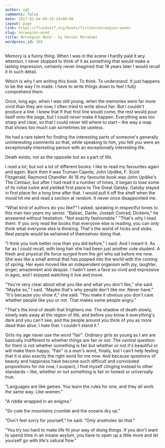 ```yaml
---
author: ugh
comments: false
date: 2017-02-04 09:19:14+00:00
layout: page
link: https://fluidself.org/books/fiction/norwegian-wood/
slug: norwegian-wood
title: Norwegian Wood - by Haruki Murakami
wordpress_id: 384
---
```


Memory is a funny thing. When I was in the scene I hardly paid it any attention. I never stopped to think of it as something that would make a lasting impression, certainly never imagined that 18 years later I would recall it in such detail.
 
Which is why I am writing this book. To think. To understand. It just happens to be the way I'm made. I have to write things down to feel I fully comprehend them.
 
Once, long ago, when I was still young, when the memories were far more vivid than they are now, I often tried to write about her. But I couldn't produce a line. I knew that if that first line would come, the rest would pour itself onto the page, but I could never make it happen. Everything was too sharp and clear, so that I could never tell where to start – the way a map that shows too much can sometimes be useless.
 
He had a rare talent for finding the interesting parts of someone's generally uninteresting comments so that, while speaking to him, you felt you were an exceptionally interesting person with an exceptionally interesting life.
 
Death exists, not as the opposite but as a part of life.
 
I read a lot, but not a lot of different books: I like to read my favourites again and again. Back then it was Truman Capote, John Updike, F. Scott Fitzgerald, Raymond Chandler. At 18 my favourite book was John Updike's The Centaur, but after I had read it a number of times, it began to lose some of its initial lustre and yielded first place to The Great Gatsby. Gatsby stayed in first place for a long time after that. I would pull it off the shelf when the mood hit me and read a section at random. It never once disappointed me.
 
"What kind of authors do you like?" I asked, speaking in respectful tones to this man two years my senior. "Balzac, Dante, Joseph Conrad, Dickens," he answered without hesitation. "Not exactly fashionable." "That's why I read them. If you only read the books that everyone else is reading, you can only think what everyone else is thinking. That's the world of hicks and slobs. Real people would be ashamed of themselves doing that.
 
"I think you look better now than you did before," I said. And I meant it. As far as I could recall, with long hair she had been just another cute student. A fresh and physical life force surged from the girl who sat before me now. She was like a small animal that has popped into the world with the coming of spring. Her eyes moved like an independent organism with joy, laughter, anger, amazement and despair. I hadn't seen a face so vivid and expressive in ages, and I enjoyed watching it live and move.
 
"You're very clear about what you like and what you don't like," she said. "Maybe so," I said. "Maybe that's why people don't like me. Never have." "It's because you show it," she said. "You make it obvious you don't care whether people like you or not. That makes some people angry."
 
"That's the kind of death that frightens me. The shadow of death slowly, slowly eats away at the region of life, and before you know it everything's dark and you can't see, and the people around you think of you as more dead than alive. I hate that. I couldn't stand it."
 
Girls my age never use the word "fair". Ordinary girls as young as I am are basically indifferent to whether things are fair or not. The central question for them is not whether something is fair but whether or not it's beautiful or will make them happy. "Fair" is a man's word, finally, but I can't help feeling that it is also exactly the right word for me now. And because questions of beauty and happiness have become such difficult and convoluted propositions for me now, I suspect, I find myself clinging instead to other standards – like, whether or not something is fair or honest or universally true.
 
"Languages are like games. You learn the rules for one, and they all work the same way. Like women."
 
"A riddle wrapped in an enigma."
 
"So cute the mountains crumble and the oceans dry up."
 
"Don't feel sorry for yourself," he said. "Only arseholes do that."
 
"You try too hard to make life fit your way of doing things. If you don't want to spend time in an insane asylum, you have to open up a little more and let yourself go with life's natural flow."
